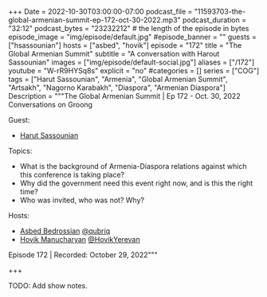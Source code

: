 +++
Date = 2022-10-30T03:00:00-07:00
podcast_file = "11593703-the-global-armenian-summit-ep-172-oct-30-2022.mp3"
podcast_duration = "32:12"
podcast_bytes = "23232212" # the length of the episode in bytes
episode_image = "img/episode/default.jpg"
#episode_banner = ""
guests = ["hsassounian"]
hosts = ["asbed", "hovik"]
episode = "172"
title = "The Global Armenian Summit"
subtitle = "A conversation with Harout Sassounian"
images = ["img/episode/default-social.jpg"]
aliases = ["/172"]
youtube = "W-rR9HYSq8s"
explicit = "no"
#categories = []
series = ["COG"]
tags = ["Harut Sassounian", "Armenia", "Global Armenian Summit", "Artsakh", "Nagorno Karabakh", "Diaspora", "Armenian Diaspora"]
Description = """The Global Armenian Summit | Ep 172 - Oct. 30, 2022
Conversations on Groong

Guest: 
* [Harut Sassounian](/guest/hsassounian)

Topics:
* What is the background of Armenia-Diaspora relations against which this conference is taking place?
* Why did the government need this event right now, and is this the right time?
* Who was invited, who was not? Why?

Hosts:

* [Asbed Bedrossian](/host/asbed/) [@qubriq](https://twitter.com/qubriq)
* [Hovik Manucharyan](/host/hovik/) [@HovikYerevan](https://twitter.com/HovikYerevan)

Episode 172 | Recorded: October 29, 2022"""

+++

TODO: Add show notes.
